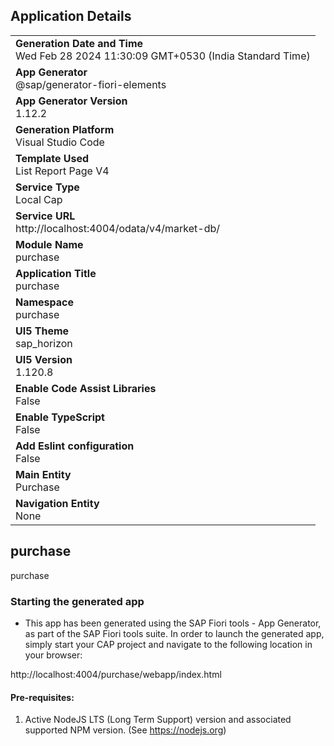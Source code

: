 ## Application Details
|               |
| ------------- |
|**Generation Date and Time**<br>Wed Feb 28 2024 11:30:09 GMT+0530 (India Standard Time)|
|**App Generator**<br>@sap/generator-fiori-elements|
|**App Generator Version**<br>1.12.2|
|**Generation Platform**<br>Visual Studio Code|
|**Template Used**<br>List Report Page V4|
|**Service Type**<br>Local Cap|
|**Service URL**<br>http://localhost:4004/odata/v4/market-db/
|**Module Name**<br>purchase|
|**Application Title**<br>purchase|
|**Namespace**<br>purchase|
|**UI5 Theme**<br>sap_horizon|
|**UI5 Version**<br>1.120.8|
|**Enable Code Assist Libraries**<br>False|
|**Enable TypeScript**<br>False|
|**Add Eslint configuration**<br>False|
|**Main Entity**<br>Purchase|
|**Navigation Entity**<br>None|

## purchase

purchase

### Starting the generated app

-   This app has been generated using the SAP Fiori tools - App Generator, as part of the SAP Fiori tools suite.  In order to launch the generated app, simply start your CAP project and navigate to the following location in your browser:

http://localhost:4004/purchase/webapp/index.html

#### Pre-requisites:

1. Active NodeJS LTS (Long Term Support) version and associated supported NPM version.  (See https://nodejs.org)


